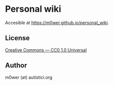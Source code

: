 # Personal wiki

Accesible at <https://m0wer.github.io/personal_wiki>.

## License

[Creative Commons — CC0 1.0 Universal](https://creativecommons.org/publicdomain/zero/1.0/)

## Author

m0wer (at) autistici.org
